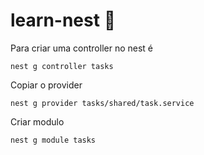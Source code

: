 # learn-nest :rocket:
Para criar uma controller no nest é 
```
nest g controller tasks
```
Copiar o provider
```
nest g provider tasks/shared/task.service
```
Criar modulo
```
nest g module tasks
```
